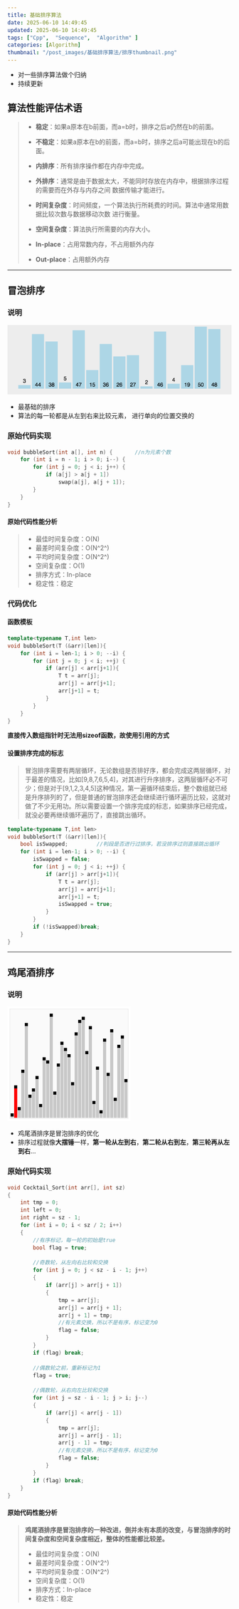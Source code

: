 ```yaml
---
title: 基础排序算法
date: 2025-06-10 14:49:45
updated: 2025-06-10 14:49:45
tags: ["Cpp",  "Sequence",  "Algorithm" ]
categories: [Algorithm]
thumbnail: "/post_images/基础排序算法/排序thumbnail.png"
---
```


- 对一些排序算法做个归纳
- 持续更新

## 算法性能评估术语

> - **稳定**：如果a原本在b前面，而a=b时，排序之后a仍然在b的前面。
> - **不稳定**：如果a原本在b的前面，而a=b时，排序之后a可能出现在b的后面。
>
> - **内排序**：所有排序操作都在内存中完成。
> - **外排序**：通常是由于数据太大，不能同时存放在内存中，根据排序过程的需要而在外存与内存之间 数据传输才能进行。
>
> - **时间复杂度**：时间频度，一个算法执行所耗费的时间。算法中通常用数据比较次数与数据移动次数 进行衡量。
> - **空间复杂度**：算法执行所需要的内存大小。
>
> - **In-place**：占用常数内存，不占用额外内存
> - **Out-place**：占用额外内存

---

## 冒泡排序

### 说明
![冒泡排序](/post_images/基础排序算法/冒泡排序.gif)

- 最基础的排序
- 算法的每⼀轮都是从左到右来⽐较元素， 进⾏单向的位置交换的 

### 原始代码实现

~~~cpp
void bubbleSort(int a[], int n) {		//n为元素个数
    for (int i = n - 1; i > 0; i--) {
        for (int j = 0; j < i; j++) {
            if (a[j] > a[j + 1])
                swap(a[j], a[j + 1]);
        }
    }
}
~~~
#### 原始代码性能分析

> - 最佳时间复杂度：O(N)
> - 最差时间复杂度：O(N^2^)
> - 平均时间复杂度：O(N^2^)
> - 空间复杂度：O(1)
> - 排序方式：In-place
> - 稳定性：稳定

### 代码优化

#### 函数模板

~~~ cpp
template<typename T,int len>
void bubbleSort(T (&arr)[len]){
    for (int i = len-1; i > 0; --i) {
        for (int j = 0; j < i; ++j) {
            if (arr[j] < arr[j+1]){
                T t = arr[j];
                arr[j] = arr[j+1];
                arr[j+1] = t;
            }
        }
    }
}
~~~

**直接传入数组指针时无法用sizeof函数，故使用引用的方式**

#### 设置排序完成的标志

> 冒泡排序需要有两层循环，无论数组是否排好序，都会完成这两层循环，对于最差的情况，比如[9,8,7,6,5,4]，对其进行升序排序，这两层循环必不可少；但是对于[9,1,2,3,4,5]这种情况，第一遍循环结束后，整个数组就已经是升序排列的了，但是普通的冒泡排序还会继续进行循环遍历比较，这就对做了不少无用功。所以需要设置一个排序完成的标志，如果排序已经完成，就没必要再继续循环遍历了，直接跳出循环。

~~~cpp
template<typename T,int len>
void bubbleSort(T (&arr)[len]){
    bool isSwapped;			//判段是否进行过排序，若没排序过则直接跳出循环
    for (int i = len-1; i > 0; --i) {
        isSwapped = false;
        for (int j = 0; j < i; ++j) {
            if (arr[j] > arr[j+1]){
                T t = arr[j];
                arr[j] = arr[j+1];
                arr[j+1] = t;
                isSwapped = true;
            }
        }
        if (!isSwapped)break;
    }
}
~~~




---

## 鸡尾酒排序

### 说明

![鸡尾酒排序](/post_images/基础排序算法/鸡尾酒排序.gif)

- 鸡尾酒排序是冒泡排序的优化
- 排序过程就像**大摆锤**一样，**第一轮从左到右**，**第二轮从右到左**，**第三轮再从左到右**…

### 原始代码实现

~~~cpp
void Cocktail_Sort(int arr[], int sz)
{
	int tmp = 0;
	int left = 0;
	int right = sz - 1;
	for (int i = 0; i < sz / 2; i++)
	{
		//有序标记，每一轮的初始是true
		bool flag = true;

		//奇数轮，从左向右比较和交换
		for (int j = 0; j < sz - i - 1; j++)
		{
			if (arr[j] > arr[j + 1])
			{
				tmp = arr[j];
				arr[j] = arr[j + 1];
				arr[j + 1] = tmp;
				//有元素交换，所以不是有序，标记变为0
				flag = false;
			}
		}
		if (flag) break;

		//偶数轮之前，重新标记为1
		flag = true;

		//偶数轮，从右向左比较和交换
		for (int j = sz - i - 1; j > i; j--)
		{
			if (arr[j] < arr[j - 1])
			{
				tmp = arr[j];
				arr[j] = arr[j - 1];
				arr[j - 1] = tmp;
				//有元素交换，所以不是有序，标记变为0
				flag = false;
			}
		}
		if (flag) break;
	}
}
~~~

#### 原始代码性能分析

> **鸡尾酒排序是冒泡排序的一种改进，倒并未有本质的改变，与冒泡排序的时间复杂度和空间复杂度相近，整体的性能都比较差。**
>
> - 最佳时间复杂度：O(N)
> - 最差时间复杂度：O(N^2^)
> - 平均时间复杂度：O(N^2^)
> - 空间复杂度：O(1)
> - 排序方式：In-place
> - 稳定性：稳定
